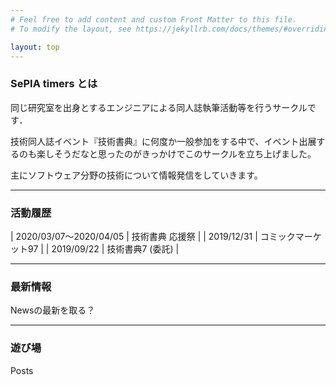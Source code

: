 ```yaml
---
# Feel free to add content and custom Front Matter to this file.
# To modify the layout, see https://jekyllrb.com/docs/themes/#overriding-theme-defaults

layout: top
---
```


### SePIA timers とは

同じ研究室を出身とするエンジニアによる同人誌執筆活動等を行うサークルです．

技術同人誌イベント『技術書典』に何度か一般参加をする中で、イベント出展するのも楽しそうだなと思ったのがきっかけでこのサークルを立ち上げました。

主にソフトウェア分野の技術について情報発信をしていきます。
<hr>

### 活動履歴

| 2020/03/07～2020/04/05 | 技術書典 応援祭 |
| 2019/12/31 | コミックマーケット97 |
| 2019/09/22 | 技術書典7 (委託) |

<hr>

### 最新情報

Newsの最新を取る？

<hr>

### 遊び場

Posts
